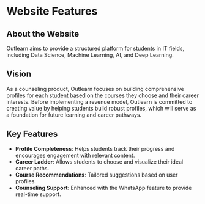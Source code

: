 # Website Features

## About the Website
Outlearn aims to provide a structured platform for students in IT fields, including Data Science, Machine Learning, AI, and Deep Learning. 

## Vision
As a counseling product, Outlearn focuses on building comprehensive profiles for each student based on the courses they choose and their career interests. Before implementing a revenue model, Outlearn is committed to creating value by helping students build robust profiles, which will serve as a foundation for future learning and career pathways.

## Key Features
- **Profile Completeness**: Helps students track their progress and encourages engagement with relevant content.
- **Career Ladder**: Allows students to choose and visualize their ideal career paths.
- **Course Recommendations**: Tailored suggestions based on user profiles.
- **Counseling Support**: Enhanced with the WhatsApp feature to provide real-time support.
